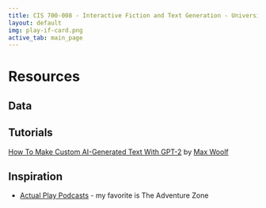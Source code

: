 ```yaml
---
title: CIS 700-008 - Interactive Fiction and Text Generation - University of Pennsylvania
layout: default
img: play-if-card.png
active_tab: main_page 
---
```


# Resources

## Data


## Tutorials 

[How To Make Custom AI-Generated Text With GPT-2](https://minimaxir.com/2019/09/howto-gpt2/) by [Max Woolf](https://minimaxir.com)

## Inspiration

* [Actual Play Podcasts](https://www.polygon.com/podcasts/2018/9/26/17860176/best-dungeons-dragons-dd-podcasts-tabletop-gaming) - my favorite is The Adventure Zone